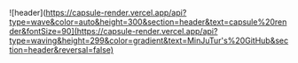 ![header](https://capsule-render.vercel.app/api?type=wave&color=auto&height=300&section=header&text=capsule%20render&fontSize=90](https://capsule-render.vercel.app/api?type=waving&height=299&color=gradient&text=MinJuTur's%20GitHub&section=header&reversal=false)

